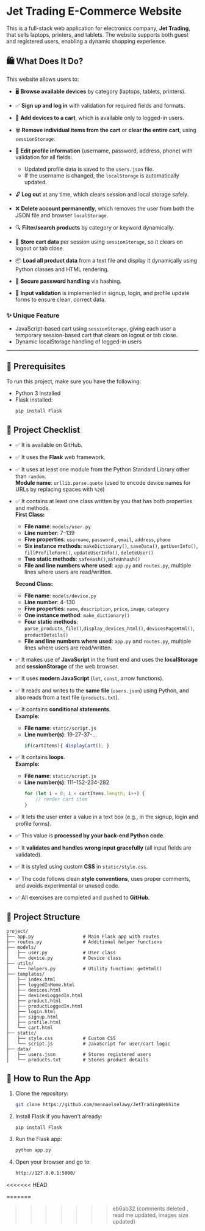 # Jet Trading E-Commerce Website

This is a full-stack web application for electronics company, **Jet Trading**, that sells laptops, printers, and tablets. The website supports both guest and registered users, enabling a dynamic shopping experience.

## 🛍️ What Does It Do?

This website allows users to:

- 🖥️ **Browse available devices** by category (laptops, tablets, printers).

- ✅ **Sign up and log in** with validation for required fields and formats.

- 🛒 **Add devices to a cart**, which is available only to logged-in users.

- 🗑️ **Remove individual items from the cart** or **clear the entire cart**, using `sessionStorage`.

- 🔄 **Edit profile information** (username, password, address, phone) with validation for all fields:
  - Updated profile data is saved to the `users.json` file.
  - If the username is changed, the `localStorage` is automatically updated.

- 🔓 **Log out** at any time, which clears session and local storage safely.

- ❌ **Delete account permanently**, which removes the user from both the JSON file and browser `localStorage`.

- 🔍 **Filter/search products** by category or keyword dynamically.

- 💾 **Store cart data** per session using `sessionStorage`, so it clears on logout or tab close.

- 📦 **Load all product data** from a text file and display it dynamically using Python classes and HTML rendering.

- 🔐 **Secure password handling** via hashing.

- 🧪 **Input validation** is implemented in signup, login, and profile update forms to ensure clean, correct data.


### ✨ Unique Feature

- JavaScript-based cart using `sessionStorage`, giving each user a temporary session-based cart that clears on logout or tab close.
- Dynamic localStorage handling of logged-in users

---

## 🚀 Prerequisites

To run this project, make sure you have the following:

- Python 3 installed
- Flask installed:  
  ```bash 
  pip install Flask 

## 🧠 Project Checklist

- ✅ It is available on GitHub.
- ✅ It uses the **Flask** web framework.
- ✅ It uses at least one module from the Python Standard Library other than `random`.  
  **Module name**: `urllib.parse.quote` (used to encode device names for URLs by replacing spaces with `%20`)

- ✅ It contains at least one class written by you that has both properties and methods.  
  **First Class:**  
  - **File name**: `models/user.py`  
  - **Line number**: 7–139  
  - **Five properties**: `username`, `password` , `email`, `address`, `phone`
  - **Six instance methods**: `makeDictionary()`, `saveData()`, `getUserInfo()`, `fillProfileForm()`, `updateUserInfo()`, `deleteUser()`
  - **Two static methods**: `safeHash()`,`safeUnhash()`
  - **File and line numbers where used**: `app.py` and `routes.py`, multiple lines where users are read/written.
    
  **Second Class:**  
  - **File name**: `models/device.py`  
  - **Line number**: 4–130  
  - **Five properties**: `name`, `description`, `price`, `image`, `category` 
  - **One instance method**: `make_dictionary()`  
  - **Four static methods**: `parse_products_file()`,`display_devices_html()`, `devicesPageHtml()`, `productDetails()`
  - **File and line numbers where used**: `app.py` and `routes.py`, multiple lines where users are read/written.

- ✅ It makes use of **JavaScript** in the front end and uses the **localStorage** and **sessionStorage** of the web browser.
- ✅ It uses **modern JavaScript** (`let`, `const`, arrow functions).
- ✅ It reads and writes to the **same file** (`users.json`) using Python, and also reads from a text file (`products.txt`).
- ✅ It contains **conditional statements**.  
  **Example:**  
  - **File name**: `static/script.js`  
  - **Line number(s)**: 19-27-37-...  
    ```js
    if(cartItems){ displayCart(); }
    ```

- ✅ It contains **loops**.  
  **Example:**  
  - **File name**: `static/script.js`  
  - **Line number(s)**: 111–152-234-282  
    ```js
    for (let i = 0; i < cartItems.length; i++) {
        // render cart item
    }
    ```

- ✅ It lets the user enter a value in a text box (e.g., in the signup, login and profile forms).
- ✅ This value is **processed by your back-end Python code**.
- ✅ It **validates and handles wrong input gracefully** (all input fields are validated).
- ✅ It is styled using custom **CSS** in `static/style.css`.
- ✅ The code follows clean **style conventions**, uses proper comments, and avoids experimental or unused code.
- ✅ All exercises are completed and pushed to **GitHub**.

## 📁 Project Structure

```text
project/
├── app.py                  # Main Flask app with routes
├── routes.py               # Additional helper functions
├── models/
│   ├── user.py             # User class
│   └── device.py           # Device class
├── utils/
│   └── helpers.py          # Utility function: getHtml()
├── templates/
│   ├── index.html
│   ├── loggedInHome.html
│   ├── devices.html
│   ├── devicesLoggedIn.html
│   ├── product.html
│   ├── productLoggedIn.html
│   ├── login.html
│   ├── signup.html
│   ├── profile.html
│   └── cart.html
├── static/
│   ├── style.css           # Custom CSS
│   └── script.js           # JavaScript for user/cart logic
├── data/
│   ├── users.json          # Stores registered users
│   └── products.txt        # Stores product details           
```

## 🧪 How to Run the App

1. Clone the repository:
   ```bash
   git clone https://github.com/mennaelselawy/JetTradingWebSite

2. Install Flask if you haven't already:
    ```bash
   pip install Flask
3. Run the Flask app:
   ```bash
   python app.py
4. Open your browser and go to:
   ```bash
   http://127.0.0.1:5000/
<<<<<<< HEAD

=======
>>>>>>> eb6ab32 (comments deleted , read me updated, images size updated)
